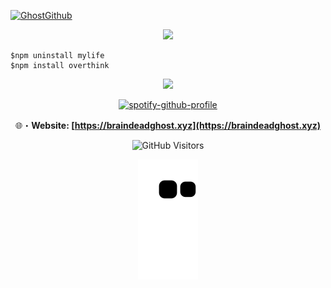 <a href="https://braindeadghost.xyz" target="_blank"> <img src="https://i.imgur.com/EaWOjou.png" alt="GhostGithub"/></a>
<p align="center">
  <a href="https://github.com/DenverCoder1/readme-typing-svg"><img src="https://readme-typing-svg.herokuapp.com?font=VT323&size=100&color=AC0000&center=true&width=1200&height=140&lines=%E2%98%A6+WELCOME+TO+MY+GRAVE+%E2%98%A6;%E2%98%A6+IM+GH%C3%98ST+%E2%98%A6;%E2%98%A6+IM+HERE+TO+SLEEP...+%E2%98%A6;%E2%98%A6+LET+ME+SLEEP..+PLEASE..+%E2%98%A6"></a>
</p>
    
```sh-session
$npm uninstall mylife
$npm install overthink
```
<div align="center">
  
<a href="https://braindeadghost.xyz" target="_blank"> <img src="https://discord.c99.nl/widget/theme-4/235749566299897856.png"/></a> 
  
[![spotify-github-profile](https://spotify-github-profile.vercel.app/api/view?uid=ineversafe&cover_image=true&theme=natemoo-re&bar_color=bd0000&bar_color_cover=false)](https://spotify-github-profile.vercel.app/api/view?uid=ineversafe&redirect=true)

🌐・**Website: [https://braindeadghost.xyz](https://braindeadghost.xyz)** 
  
  <img src="https://komarev.com/ghpvc/?username=braindeadghost&label=Profile%20Views&color=660000&style=flat&label=GitHub Visitors" alt="GitHub Visitors"></a>

<a href="https://braindeadghost.xyz" target="_blank"><img src="https://github.com/rafaballerini/rafaballerini/blob/output/github-contribution-grid-snake.svg" alt="sneke"></a>

